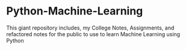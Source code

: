 # Python-Machine-Learning
This giant repository includes, my College Notes, Assignments, and refactored notes for the public to use to learn Machine Learning using Python
